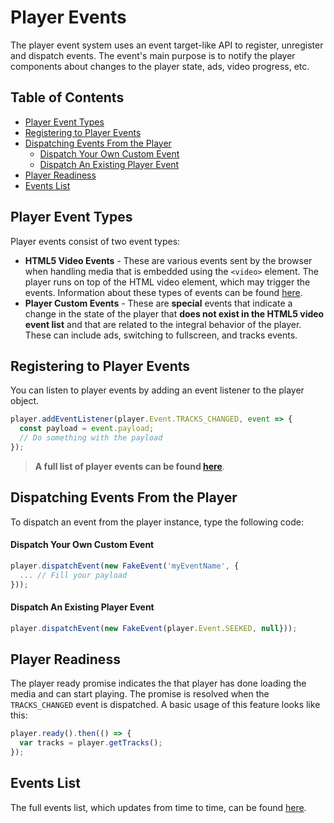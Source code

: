 # Player Events  

The player event system uses an event target-like API to register, unregister and dispatch events. The event's main purpose is to notify the player components about changes to the player state, ads, video progress, etc.

## Table of Contents
  * [Player Event Types](#player-event-types)
  * [Registering to Player Events](#registering-to-player-events)
  * [Dispatching Events From the Player](#dispatching-events-from-the-player)
      - [Dispatch Your Own Custom Event](#dispatch-your-own-custom-event)
      - [Dispatch An Existing Player Event](#dispatch-an-existing-player-event)
  * [Player Readiness](#player-readiness)
  * [Events List](#events-list)
  
## Player Event Types  

Player events consist of two event types:

* **HTML5 Video Events** - These are various events sent by the browser when handling media that is embedded using the `<video>` element. The player runs on top of the HTML video element, which may trigger the events. Information about these types of events can be found [here](https://developer.mozilla.org/en-US/docs/Web/Guide/Events/Media_events).
* **Player Custom Events** - These are **special** events that indicate a change in the state of the player that **does not exist in the HTML5 video event list** and that are related to the integral behavior of the player. These can include ads, switching to fullscreen, and tracks events.

## Registering to Player Events

You can listen to player events by adding an event listener to the player object.

```javascript
player.addEventListener(player.Event.TRACKS_CHANGED, event => {
  const payload = event.payload;
  // Do something with the payload
});
```

> **A full list of player events can be found [here](https://github.com/kaltura/playkit-js/blob/master/src/event/events.js)**.
## Dispatching Events From the Player

To dispatch an event from the player instance, type the following code:

#### Dispatch Your Own Custom Event
```javascript
player.dispatchEvent(new FakeEvent('myEventName', {
  ... // Fill your payload
}));
```

#### Dispatch An Existing Player Event
```javascript
player.dispatchEvent(new FakeEvent(player.Event.SEEKED, null}));
```

## Player Readiness  

The player ready promise indicates the that player has done loading the media and can start playing. The promise is resolved when the `TRACKS_CHANGED` event is dispatched.
A basic usage of this feature looks like this:

```javascript
player.ready().then(() => {
  var tracks = player.getTracks();
});
```

## Events List

The full events list, which updates from time to time, can be found [here](https://github.com/kaltura/playkit-js/blob/master/src/event/event-type.js).
